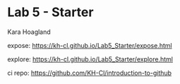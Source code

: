 # Lab 5 - Starter

Kara Hoagland

expose: https://kh-cl.github.io/Lab5_Starter/expose.html

explore: https://kh-cl.github.io/Lab5_Starter/explore.html

ci repo: https://github.com/KH-Cl/introduction-to-github
